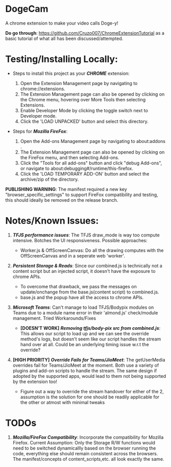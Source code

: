 # DogeCam
 A chrome extension to make your video calls Doge-y!

 **Do go through**: https://github.com/Cruzo007/ChromeExtensionTutorial as a basic tutorial of what all has been discussed/attempted.


# Testing/Installing Locally:

* Steps to install this project as your **_CHROME_** extension:
  1. Open the Extension Management page by navigating to chrome://extensions.
  2. The Extension Management page can also be opened by clicking on the Chrome menu, hovering over More Tools then selecting Extensions.  
  3. Enable Developer Mode by clicking the toggle switch next to Developer mode.
  4. Click the 'LOAD UNPACKED' button and select this directory.

* Steps for **_Mozilla FireFox_**:
  1. Open the Add-ons Management page by navigating to about:addons .
  2. The Extension Management page can also be opened by clicking on the FireFox menu, and then selecting Add-ons.  
  3. Click the "Tools for all add-ons" button and click "debug Add-ons", or navigate to about:debugging#/runtime/this-firefox.
  4. Click the 'LOAD TEMPORARY ADD-ON' button and select the archive/zip of the directory.
 
 **PUBLISHING WARNING**: The manifest required a new key "browser_specific_settings" to support FireFox compatibility and testing, this should ideally be removed on the release branch.


# Notes/Known Issues:

1. _**TFJS performance issues**_: The TFJS draw_mode is way too compute intensive. Botches the UI responsiveness. Possible approaches:
    * Worker.js & OffScreenCanvas: Do all the drawing computes with the OffScreenCanvas and in a seperate web 'worker'.
  
2. _**Persistent Storage & Reads**_: Since our combined.js is technically not a content script but an injected script, it doesn't have the exposure to chrome APIs.
    * To overcome that drawback, we pass the messages on update/onchange from the base.js(content script) to combined.js.
    * base.js and the popup have all the access to chrome APIs.

3. _**Microsoft Teams**_: Can't manage to load TFJS/Bodypix modules on Teams due to a module name error in their 'almond.js' check/module management. Tried Workarounds/Fixes 
    * **[DOESN'T WORK]** _**Removing tfjs/body-pix src from combined.js**_: This allows our script to load up and we can see the override method's logs, but doesn't seem like our script handles the stream hand over at all. Could be an underlying timing issue w.r.t the override?
    
4. **[HIGH PRIORITY]** _**Override Fails for Teams/JioMeet**_: The getUserMedia overrides fail for Teams/JioMeet at the moment. Both use a variety of plugins and add-on scripts to handle the stream. The same design if adopted by the supported apps, would lead to them not being supported by the extension too!
    * Figure out a way to override the stream handover for either of the 2, assumption is the solution for one should be readily applicable for the other or atmost with minimal tweaks

# TODOs

1. _**Mozilla/FireFox Compatibility**_: Incorporate the compatibility for Mozilla Firefox. Current Assumption: Only the Storage R/W functions would need to be switched dynamicallly based on the browser running the code, everything else should remain consistent across the browsers. The manifest/concepts of content_scripts,etc. all look exactly the same.

